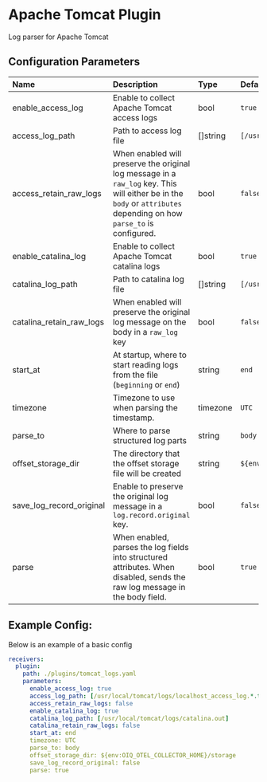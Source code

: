 # Apache Tomcat Plugin

Log parser for Apache Tomcat

## Configuration Parameters

| Name | Description | Type | Default | Required | Values |
|:-- |:-- |:-- |:-- |:-- |:-- |
| enable_access_log | Enable to collect Apache Tomcat access logs | bool | `true` | false |  |
| access_log_path | Path to access log file | []string | `[/usr/local/tomcat/logs/localhost_access_log.*.txt]` | false |  |
| access_retain_raw_logs | When enabled will preserve the original log message in a `raw_log` key. This will either be in the `body` or `attributes` depending on how `parse_to` is configured. | bool | `false` | false |  |
| enable_catalina_log | Enable to collect Apache Tomcat catalina logs | bool | `true` | false |  |
| catalina_log_path | Path to catalina log file | []string | `[/usr/local/tomcat/logs/catalina.out]` | false |  |
| catalina_retain_raw_logs | When enabled will preserve the original log message on the body in a `raw_log` key | bool | `false` | false |  |
| start_at | At startup, where to start reading logs from the file (`beginning` or `end`) | string | `end` | false | `beginning`, `end` |
| timezone | Timezone to use when parsing the timestamp. | timezone | `UTC` | false |  |
| parse_to | Where to parse structured log parts | string | `body` | false | `body`, `attributes` |
| offset_storage_dir | The directory that the offset storage file will be created | string | `${env:OIQ_OTEL_COLLECTOR_HOME}/storage` | false |  |
| save_log_record_original | Enable to preserve the original log message in a `log.record.original` key. | bool | `false` | false |  |
| parse | When enabled, parses the log fields into structured attributes. When disabled, sends the raw log message in the body field. | bool | `true` | false |  |

## Example Config:

Below is an example of a basic config

```yaml
receivers:
  plugin:
    path: ./plugins/tomcat_logs.yaml
    parameters:
      enable_access_log: true
      access_log_path: [/usr/local/tomcat/logs/localhost_access_log.*.txt]
      access_retain_raw_logs: false
      enable_catalina_log: true
      catalina_log_path: [/usr/local/tomcat/logs/catalina.out]
      catalina_retain_raw_logs: false
      start_at: end
      timezone: UTC
      parse_to: body
      offset_storage_dir: ${env:OIQ_OTEL_COLLECTOR_HOME}/storage
      save_log_record_original: false
      parse: true
```
